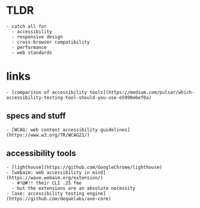 # TLDR 
    - catch all for
      - accessibility
      - responsive design
      - cross-browser compatibility
      - performance
      - web standards


# links 
    - [comparison of accessibility tools](https://medium.com/pulsar/which-accessibility-testing-tool-should-you-use-e5990e6ef0a)


## specs and stuff
    - [WCAG: web content accessibility guidelines](https://www.w3.org/TR/WCAG21/)


## accessibility tools
    - [lighthouse](https://github.com/GoogleChrome/lighthouse)
    - [webaim: web accessibility in mind](https://wave.webaim.org/extension/)
      - #!@#!! their CLI .25 fee
      - but the extensions are an absolute necessity
    - [axe: accessibility testing engine](https://github.com/dequelabs/axe-core)

